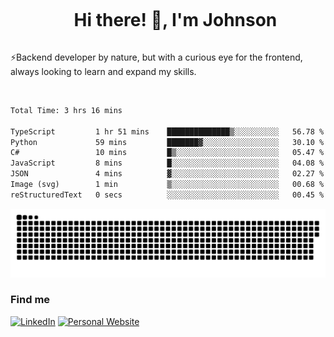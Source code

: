 <div id="user-content-toc">
  <ul align="center">
    <summary><h1 style="display: inline-block">Hi there! 👋, I'm Johnson</h1></summary>
  </ul>
</div>

⚡Backend developer by nature, but with a curious eye for the frontend, always looking to learn and expand my skills.

<br>


<!--START_SECTION:waka-->

```txt
Total Time: 3 hrs 16 mins

TypeScript         1 hr 51 mins    ██████████████▒░░░░░░░░░░   56.78 %
Python             59 mins         ███████▓░░░░░░░░░░░░░░░░░   30.10 %
C#                 10 mins         █▒░░░░░░░░░░░░░░░░░░░░░░░   05.47 %
JavaScript         8 mins          █░░░░░░░░░░░░░░░░░░░░░░░░   04.08 %
JSON               4 mins          ▓░░░░░░░░░░░░░░░░░░░░░░░░   02.27 %
Image (svg)        1 min           ▒░░░░░░░░░░░░░░░░░░░░░░░░   00.68 %
reStructuredText   0 secs          ░░░░░░░░░░░░░░░░░░░░░░░░░   00.45 %
```

<!--END_SECTION:waka-->

<picture>
  <source  srcset="https://github.com/joshwambere/joshwambere/blob/output/github-contribution-grid-snake-dark.svg?palette=github-dark">
  <source  srcset="https://github.com/joshwambere/joshwambere/blob/output/github-contribution-grid-snake.svg">
  <img alt="github contribution grid snake animation" src="https://github.com/joshwambere/joshwambere/blob/output/github-contribution-grid-snake.svg">
</picture>

### Find me
<a href="https://www.linkedin.com/in/dusabe-johnson" target="_blank"><img src="https://img.shields.io/badge/LinkedIn-%230077B5.svg?&style=flat&logo=linkedin&logoColor=white" alt="LinkedIn"></a>
‎‎ [![Personal Website](https://img.shields.io/badge/visit-Johnsonis.me-blue)](https://johnsonis.me/)
